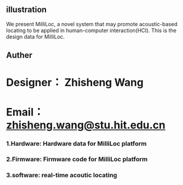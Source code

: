 ## illustration
We present MilliLoc, a novel system that may promote acoustic-based locating to be applied in human-computer interaction(HCI). This is the design data for MilliLoc.


## Auther
#  Designer： Zhisheng Wang 
#  Email：zhisheng.wang@stu.hit.edu.cn


### 1.Hardware: Hardware data for MilliLoc platform

### 2.Firmware: Firmware  code for MilliLoc platform

### 3.software: real-time acoutic locating 

